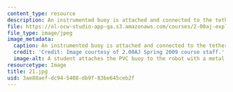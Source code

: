 ```yaml
---
content_type: resource
description: An instrumented buoy is attached and connected to the tether cable.
file: https://ol-ocw-studio-app-qa.s3.amazonaws.com/courses/2-00aj-exploring-sea-space-earth-fundamentals-of-engineering-design-spring-2009/3ae88aefdc945408db9f83be645ceb2f_21.jpg
file_type: image/jpeg
image_metadata:
  caption: An instrumented buoy is attached and connected to the tether cable.
  credit: 'Credit: Image courtesy of 2.00AJ Spring 2009 course staff.'
  image-alt: A student attaches the PVC buoy to the robot with a metal hose clamp.
resourcetype: Image
title: 21.jpg
uid: 3ae88aef-dc94-5408-db9f-83be645ceb2f
---
```

